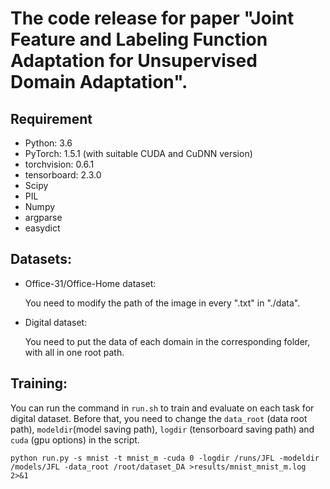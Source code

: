 # The code release for paper "Joint Feature and Labeling Function Adaptation for Unsupervised Domain Adaptation".

## Requirement

* Python: 3.6
* PyTorch: 1.5.1 (with suitable CUDA and CuDNN version)
* torchvision: 0.6.1
* tensorboard: 2.3.0
* Scipy
* PIL
* Numpy
* argparse
* easydict

## Datasets:

- Office-31/Office-Home dataset:
  
  You need to modify the path of the image in every ".txt" in "./data".
- Digital dataset:
  
  You need to put the data of each domain in the corresponding folder, with all in one root path.

## Training:

You can run the command in `run.sh` to train and evaluate on each task for digital dataset. Before that, you need to change the `data_root` (data root path), `modeldir`(model saving path), `logdir` (tensorboard saving path) and `cuda` (gpu  options) in the script.

```
python run.py -s mnist -t mnist_m -cuda 0 -logdir /runs/JFL -modeldir /models/JFL -data_root /root/dataset_DA >results/mnist_mnist_m.log  2>&1
```
<!--
## Citation

```
@article{JFL,
  title={Joint Feature and Labeling Function Adaptation for Unsupervised Domain Adaptation},
  year={2020}
}
```
--!>
